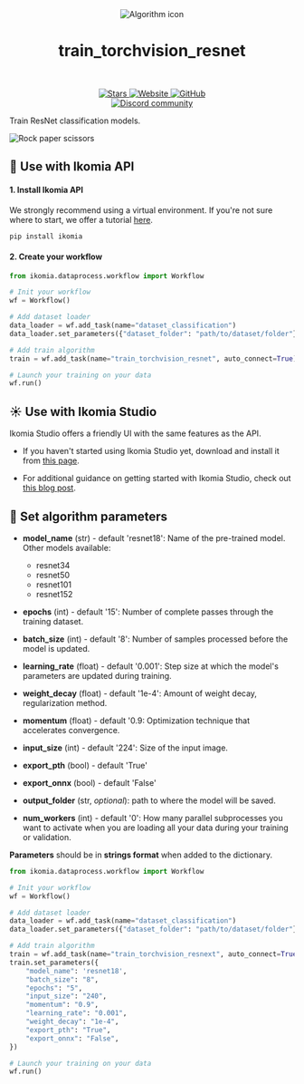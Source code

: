 <div align="center">
  <img src="https://raw.githubusercontent.com/Ikomia-hub/train_torchvision_resnet/main/icons/pytorch-logo.png" alt="Algorithm icon">
  <h1 align="center">train_torchvision_resnet</h1>
</div>
<br />
<p align="center">
    <a href="https://github.com/Ikomia-hub/train_torchvision_resnet">
        <img alt="Stars" src="https://img.shields.io/github/stars/Ikomia-hub/train_torchvision_resnet">
    </a>
    <a href="https://app.ikomia.ai/hub/">
        <img alt="Website" src="https://img.shields.io/website/http/app.ikomia.ai/en.svg?down_color=red&down_message=offline&up_message=online">
    </a>
    <a href="https://github.com/Ikomia-hub/train_torchvision_resnet/blob/main/LICENSE.md">
        <img alt="GitHub" src="https://img.shields.io/github/license/Ikomia-hub/train_torchvision_resnet.svg?color=blue">
    </a>    
    <br>
    <a href="https://discord.com/invite/82Tnw9UGGc">
        <img alt="Discord community" src="https://img.shields.io/badge/Discord-white?style=social&logo=discord">
    </a> 
</p>

Train ResNet classification models.

![Rock paper scissors](https://uploads-ssl.webflow.com/645cec60ffb18d5ebb37da4b/64e480470f4a9d7b0a3198fb_Picture23-p-800.jpg)



## :rocket: Use with Ikomia API

#### 1. Install Ikomia API

We strongly recommend using a virtual environment. If you're not sure where to start, we offer a tutorial [here](https://www.ikomia.ai/blog/a-step-by-step-guide-to-creating-virtual-environments-in-python).

```sh
pip install ikomia
```

#### 2. Create your workflow


```python
from ikomia.dataprocess.workflow import Workflow

# Init your workflow
wf = Workflow()    

# Add dataset loader
data_loader = wf.add_task(name="dataset_classification")
data_loader.set_parameters({"dataset_folder": "path/to/dataset/folder"}) 

# Add train algorithm 
train = wf.add_task(name="train_torchvision_resnet", auto_connect=True)

# Launch your training on your data
wf.run()
```

## :sunny: Use with Ikomia Studio

Ikomia Studio offers a friendly UI with the same features as the API.

- If you haven't started using Ikomia Studio yet, download and install it from [this page](https://www.ikomia.ai/studio).

- For additional guidance on getting started with Ikomia Studio, check out [this blog post](https://www.ikomia.ai/blog/how-to-get-started-with-ikomia-studio).

## :pencil: Set algorithm parameters

- **model_name** (str) - default 'resnet18': Name of the pre-trained model. Other models available:
    - resnet34
    - resnet50
    - resnet101
    - resnet152

- **epochs** (int) - default '15': Number of complete passes through the training dataset.
- **batch_size** (int) - default '8': Number of samples processed before the model is updated.
- **learning_rate** (float) - default '0.001': Step size at which the model's parameters are updated during training.
- **weight_decay** (float) - default '1e-4': Amount of weight decay, regularization method.
- **momentum** (float) - default '0.9: Optimization technique that accelerates convergence.
- **input_size** (int) - default '224': Size of the input image.
- **export_pth** (bool) - default 'True'
- **export_onnx** (bool) - default 'False'
- **output_folder** (str, *optional*): path to where the model will be saved. 
- **num_workers** (int) - default '0': How many parallel subprocesses you want to activate when you are loading all your data during your training or validation. 


**Parameters** should be in **strings format**  when added to the dictionary.

```python
from ikomia.dataprocess.workflow import Workflow

# Init your workflow
wf = Workflow()    

# Add dataset loader
data_loader = wf.add_task(name="dataset_classification")
data_loader.set_parameters({"dataset_folder": "path/to/dataset/folder"}) 

# Add train algorithm 
train = wf.add_task(name="train_torchvision_resnext", auto_connect=True)
train.set_parameters({
    "model_name": 'resnet18',
    "batch_size": "8",
    "epochs": "5",
    "input_size": "240",
    "momentum": "0.9",
    "learning_rate": "0.001",
    "weight_decay": "1e-4",
    "export_pth": "True",
    "export_onnx": "False",
}) 

# Launch your training on your data
wf.run()
```
